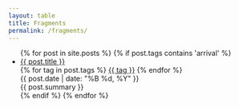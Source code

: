 ```yaml
---
layout: table
title: Fragments
permalink: /fragments/
---
```


<ul>
{% for post in site.posts %}
    {% if post.tags contains 'arrival' %}
    <li class="post-item">
        <div class="post-title"><a href="{{ post.url }}">{{ post.title }}</a></div>
        <div class="post-tags">
            {% for tag in post.tags %}
                <a href="{{ site.baseurl }}/tag/{{ tag | slugify }}" class="post-tag">{{ tag }}</a>
            {% endfor %}
        </div>
        <div class="post-meta">{{ post.date | date: "%B %d, %Y" }}</div>
        <div class="post-summary">{{ post.summary }}</div>
    </li>
    {% endif %}
{% endfor %}
</ul>
